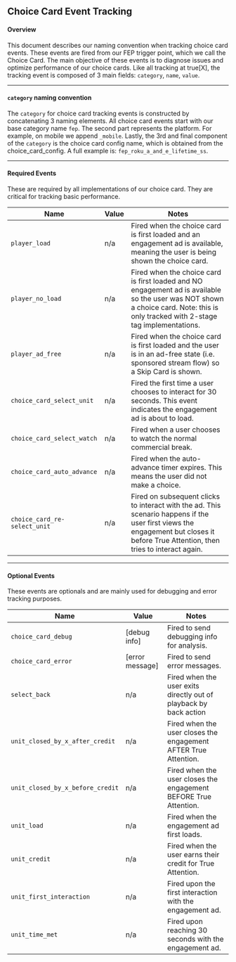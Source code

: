 ## Choice Card Event Tracking

#### Overview
This document describes our naming convention when tracking choice card events.  These events are fired from our FEP trigger point, which we call the Choice Card.  The main objective of these events is to diagnose issues and optimize performance of our choice cards.  Like all tracking at true[X], the tracking event is composed of 3 main fields: `category`, `name`, `value`.

---

#### `category` naming convention
The `category` for choice card tracking events is constructed by concatenating 3 naming elements.  All choice card events start with our base category name `fep`.  The second part represents the platform.  For example, on mobile we append `_mobile`.  Lastly, the 3rd and final component of the `category` is the choice card config name, which is obtained from the choice_card_config.  A full example is: `fep_roku_a_and_e_lifetime_ss`. 

---

#### Required Events
These are required by all implementations of our choice card.  They are critical for tracking basic performance.

| Name | Value | Notes |
| ------------- | ------------- | ------------- |
|`player_load` | n/a | Fired when the choice card is first loaded and an engagement ad is available, meaning the user is being shown the choice card.  |
|`player_no_load` | n/a | Fired when the choice card is first loaded and NO engagement ad is available so the user was NOT shown a choice card.  Note: this is only tracked with 2-stage tag implementations. |
|`player_ad_free` | n/a | Fired when the choice card is first loaded and the user is in an ad-free state (i.e. sponsored stream flow) so a Skip Card is shown. |
|`choice_card_select_unit` | n/a | Fired the first time a user chooses to interact for 30 seconds.  This event indicates the engagement ad is about to load. |
|`choice_card_select_watch` | n/a | Fired when a user chooses to watch the normal commercial break. |
|`choice_card_auto_advance` | n/a | Fired when the auto-advance timer expires.  This means the user did not make a choice. |
|`choice_card_re-select_unit` | n/a | Fired on subsequent clicks to interact with the ad.  This scenario happens if the user first views the engagement but closes it before True Attention, then tries to interact again. |

---

#### Optional Events
These events are optionals and are mainly used for debugging and error tracking purposes.

| Name | Value | Notes |
| ------------- | ------------- | ------------- |
|`choice_card_debug` | [debug info] | Fired to send debugging info for analysis.  |
|`choice_card_error` | [error message] | Fired to send error messages. |
|`select_back` | n/a | Fired when the user exits directly out of playback by back action |
|`unit_closed_by_x_after_credit` | n/a | Fired when the user closes the engagement AFTER True Attention. |
|`unit_closed_by_x_before_credit` | n/a | Fired when the user closes the engagement BEFORE True Attention. |
|`unit_load` | n/a | Fired when the engagement ad first loads. |
|`unit_credit` | n/a | Fired when the user earns their credit for True Attention. |
|`unit_first_interaction` | n/a | Fired upon the first interaction with the engagement ad. |
|`unit_time_met` | n/a | Fired upon reaching 30 seconds with the engagement ad. |



